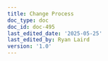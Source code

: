 ```yaml
---
title: Change Process
doc_type: doc
doc_id: doc-495
last_edited_date: '2025-05-25'
last_edited_by: Ryan Laird
version: '1.0'
---
```


<!-- Unsupported block type: table_of_contents -->

<!-- Unsupported block type: unsupported -->
